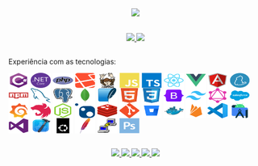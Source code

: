 ##

<div align="center" style="display: inline_block">
  <img src="https://user-images.githubusercontent.com/44276302/87254622-2aa86080-c45a-11ea-9b8a-46cd9d052153.jpg" />
</div>

##

<div align="center" style="display: inline_block">
  <a href="https://github.com/alexbotelhoa">
    <img height="150em" src="https://github-readme-stats.vercel.app/api?username=alexbotelhoa&show_icons=true&theme=dark&include_all_commits=true&count_private=true"/>
    <img height="120em" src="https://github-readme-stats.vercel.app/api/top-langs/?username=alexbotelhoa&layout=compact&langs_count=7&theme=dark"/>
  </a>
</div>

##

Experiência com as tecnologias:
<div style="display: inline_block">
  <img align="center" height="30" width="40" src="https://raw.githubusercontent.com/devicons/devicon/master/icons/csharp/csharp-original.svg">
  <img align="center" height="30" width="40" src="https://raw.githubusercontent.com/devicons/devicon/master/icons/dotnetcore/dotnetcore-original.svg">
  
  <img align="center" height="30" width="40" src="https://raw.githubusercontent.com/devicons/devicon/master/icons/php/php-original.svg">
  <img align="center" height="30" width="40" src="https://raw.githubusercontent.com/devicons/devicon/master/icons/laravel/laravel-plain.svg">
  <img align="center" height="30" width="40" src="https://raw.githubusercontent.com/devicons/devicon/master/icons/composer/composer-original.svg">

  <img align="center" height="30" width="40" src="https://raw.githubusercontent.com/devicons/devicon/master/icons/javascript/javascript-plain.svg">
  <img align="center" height="30" width="40" src="https://raw.githubusercontent.com/devicons/devicon/master/icons/typescript/typescript-plain.svg">
  <img align="center" height="30" width="40" src="https://raw.githubusercontent.com/devicons/devicon/master/icons/react/react-original.svg">
  <img align="center" height="30" width="40" src="https://raw.githubusercontent.com/devicons/devicon/master/icons/vuejs/vuejs-original.svg">
  <img align="center" height="30" width="40" src="https://raw.githubusercontent.com/devicons/devicon/master/icons/angularjs/angularjs-original.svg">
  <img align="center" height="30" width="40" src="https://raw.githubusercontent.com/devicons/devicon/master/icons/yarn/yarn-original.svg">
  <img align="center" height="30" width="40" src="https://raw.githubusercontent.com/devicons/devicon/master/icons/npm/npm-original-wordmark.svg">

  <img align="center" height="30" width="40" src="https://raw.githubusercontent.com/devicons/devicon/master/icons/mysql/mysql-original.svg">
  <img align="center" height="30" width="40" src="https://raw.githubusercontent.com/devicons/devicon/master/icons/postgresql/postgresql-original.svg">
  <img align="center" height="30" width="40" src="https://raw.githubusercontent.com/devicons/devicon/master/icons/mongodb/mongodb-original.svg">
  <img align="center" height="30" width="40" src="https://raw.githubusercontent.com/devicons/devicon/master/icons/sqlite/sqlite-original.svg">  

  <img align="center" height="30" width="40" src="https://raw.githubusercontent.com/devicons/devicon/master/icons/html5/html5-original.svg">
  <img align="center" height="30" width="40" src="https://raw.githubusercontent.com/devicons/devicon/master/icons/css3/css3-original.svg">
  <img align="center" height="30" width="40" src="https://raw.githubusercontent.com/devicons/devicon/master/icons/bootstrap/bootstrap-original.svg">
  <img align="center" height="30" width="40" src="https://raw.githubusercontent.com/devicons/devicon/master/icons/tailwindcss/tailwindcss-plain.svg">

  <img align="center" height="30" width="40" src="https://raw.githubusercontent.com/devicons/devicon/master/icons/graphql/graphql-original.svg">
  <img align="center" height="30" width="40" src="https://raw.githubusercontent.com/devicons/devicon/master/icons/salesforce/salesforce-original.svg">
  <img align="center" height="30" width="40" src="https://raw.githubusercontent.com/devicons/devicon/master/icons/grafana/grafana-original.svg">
  <img align="center" height="30" width="40" src="https://raw.githubusercontent.com/devicons/devicon/master/icons/nestjs/nestjs-plain.svg">
  <img align="center" height="30" width="40" src="https://raw.githubusercontent.com/devicons/devicon/master/icons/nodejs/nodejs-original.svg">
  <img align="center" height="30" width="40" src="https://raw.githubusercontent.com/devicons/devicon/master/icons/nuget/nuget-original.svg">
  <img align="center" height="30" width="40" src="https://raw.githubusercontent.com/devicons/devicon/master/icons/redis/redis-original.svg">
  <img align="center" height="30" width="40" src="https://raw.githubusercontent.com/devicons/devicon/master/icons/git/git-original.svg">
  <img align="center" height="30" width="40" src="https://raw.githubusercontent.com/devicons/devicon/master/icons/bitbucket/bitbucket-original.svg">
  <img align="center" height="30" width="40" src="https://raw.githubusercontent.com/devicons/devicon/master/icons/docker/docker-original.svg">
  <img align="center" height="30" width="40" src="https://raw.githubusercontent.com/devicons/devicon/master/icons/firebase/firebase-plain.svg">

  <img align="center" height="30" width="40" src="https://raw.githubusercontent.com/devicons/devicon/master/icons/vscode/vscode-original.svg">
  <img align="center" height="30" width="40" src="https://raw.githubusercontent.com/devicons/devicon/master/icons/androidstudio/androidstudio-original.svg">
  <img align="center" height="30" width="40" src="https://raw.githubusercontent.com/devicons/devicon/master/icons/visualstudio/visualstudio-plain.svg">
  <img align="center" height="30" width="40" src="https://raw.githubusercontent.com/devicons/devicon/master/icons/xcode/xcode-original.svg">

  <img align="center" height="30" width="40" src="https://raw.githubusercontent.com/devicons/devicon/master/icons/ubuntu/ubuntu-plain.svg">
  <img align="center" height="30" width="40" src="https://raw.githubusercontent.com/devicons/devicon/master/icons/apache/apache-original.svg">
  <img align="center" height="30" width="40" src="https://raw.githubusercontent.com/devicons/devicon/master/icons/putty/putty-original.svg">
  <img align="center" height="30" width="40" src="https://raw.githubusercontent.com/devicons/devicon/master/icons/photoshop/photoshop-plain.svg">
</div>

##

<p align="center">
  <a href="mailto:alexbotelho1@gmail.com" alt="GMail">
    <img src="https://img.shields.io/badge/-Gmail-%23333?style=flat-square&&logo=gmail&logoColor=red" />
  </a>
  <a href="https://github.com/alexbotelhoa" alt="GitHub">
    <img src="https://img.shields.io/badge/-GitHub-000?style=flat-square&logo=Github&logoColor=white" />
  </a>
  <a href="https://www.linkedin.com/in/alexbotelhoa" alt="LinkedIn">
    <img src="https://img.shields.io/badge/-LinkedIn-blue?style=flat-square&logo=Linkedin&logoColor=white" />
  </a>
  <a href="https://www.youtube.com/channel/UC6N_L0nZWRjcym8bnChKppw" alt="YouTube">
    <img src="https://img.shields.io/badge/-YouTube-CB3837?style=flat-square&logo=Youtube&logoColor=white" />
  </a>
  <a href="https://wa.me/5545984136611/" alt="WhatsApp">
    <img src="https://img.shields.io/badge/-WhatsApp-06D755?style=flat-square&logo=WhatsApp&logoColor=white" />
  </a>
</p>
